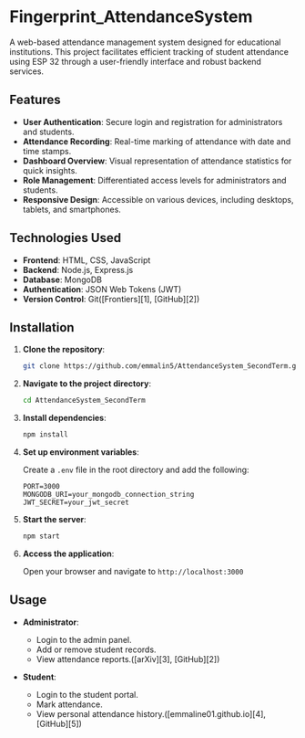 # Fingerprint_AttendanceSystem

A web-based attendance management system designed for educational institutions. This project facilitates efficient tracking of student attendance using ESP 32 through a user-friendly interface and robust backend services.

## Features

* **User Authentication**: Secure login and registration for administrators and students.
* **Attendance Recording**: Real-time marking of attendance with date and time stamps.
* **Dashboard Overview**: Visual representation of attendance statistics for quick insights.
* **Role Management**: Differentiated access levels for administrators and students.
* **Responsive Design**: Accessible on various devices, including desktops, tablets, and smartphones.

## Technologies Used

* **Frontend**: HTML, CSS, JavaScript
* **Backend**: Node.js, Express.js
* **Database**: MongoDB
* **Authentication**: JSON Web Tokens (JWT)
* **Version Control**: Git([Frontiers][1], [GitHub][2])

## Installation

1. **Clone the repository**:

   ```bash
   git clone https://github.com/emmalin5/AttendanceSystem_SecondTerm.git
   ```



2. **Navigate to the project directory**:

   ```bash
   cd AttendanceSystem_SecondTerm
   ```



3. **Install dependencies**:

   ```bash
   npm install
   ```



4. **Set up environment variables**:

   Create a `.env` file in the root directory and add the following:

   ```env
   PORT=3000
   MONGODB_URI=your_mongodb_connection_string
   JWT_SECRET=your_jwt_secret
   ```



5. **Start the server**:

   ```bash
   npm start
   ```



6. **Access the application**:

   Open your browser and navigate to `http://localhost:3000`

## Usage

* **Administrator**:

  * Login to the admin panel.
  * Add or remove student records.
  * View attendance reports.([arXiv][3], [GitHub][2])

* **Student**:

  * Login to the student portal.
  * Mark attendance.
  * View personal attendance history.([emmaline01.github.io][4], [GitHub][5])



